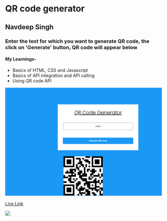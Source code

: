 # QR code generator

## Navdeep Singh

### Enter the text for which you want to generate QR code, the click on 'Generate' button, QR code will appear below

#### My Learnings-

- Basics of HTML, CSS and Javascript
- Basics of API integration and API calling
- Using QR code API

![](Image/Capture.PNG)

[Live Link](https://navdeep-qr-generater.netlify.app/)

![](https://img.shields.io/badge/Time%20Taken-4--5%20hours-brightgreen)
